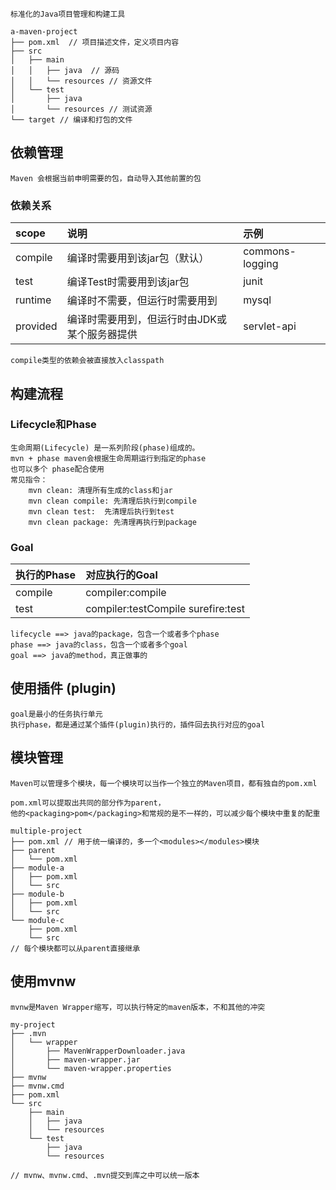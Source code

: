 ```
标准化的Java项目管理和构建工具
```

```ascii
a-maven-project
├── pom.xml  // 项目描述文件，定义项目内容
├── src 
│   ├── main
│   │   ├── java  // 源码
│   │   └── resources // 资源文件
│   └── test
│       ├── java
│       └── resources // 测试资源
└── target // 编译和打包的文件
```

## 依赖管理

```
Maven 会根据当前申明需要的包，自动导入其他前置的包
```

### 依赖关系

| scope    | 说明                       | 示例              |
|:-------- |:------------------------ |:--------------- |
| compile  | 编译时需要用到该jar包（默认）         | commons-logging |
| test     | 编译Test时需要用到该jar包         | junit           |
| runtime  | 编译时不需要，但运行时需要用到          | mysql           |
| provided | 编译时需要用到，但运行时由JDK或某个服务器提供 | servlet-api     |

```
compile类型的依赖会被直接放入classpath
```

## 构建流程

### Lifecycle和Phase

```
生命周期(Lifecycle) 是一系列阶段(phase)组成的。
mvn + phase maven会根据生命周期运行到指定的phase
也可以多个 phase配合使用
常见指令：
    mvn clean: 清理所有生成的class和jar
    mvn clean compile: 先清理后执行到compile
    mvn clean test:  先清理后执行到test
    mvn clean package: 先清理再执行到package
```

### Goal

| 执行的Phase | 对应执行的Goal                          |
|:-------- |:---------------------------------- |
| compile  | compiler:compile                   |
| test     | compiler:testCompile surefire:test |

```
lifecycle ==> java的package，包含一个或者多个phase
phase ==> java的class，包含一个或者多个goal
goal ==> java的method，真正做事的
```

## 使用插件 (plugin)

```
goal是最小的任务执行单元
执行phase，都是通过某个插件(plugin)执行的，插件回去执行对应的goal
```

## 模块管理

```
Maven可以管理多个模块，每一个模块可以当作一个独立的Maven项目，都有独自的pom.xml

pom.xml可以提取出共同的部分作为parent，
他的<packaging>pom</packaging>和常规的是不一样的，可以减少每个模块中重复的配重

multiple-project
├── pom.xml // 用于统一编译的，多一个<modules></modules>模块
├── parent
│   └── pom.xml
├── module-a
│   ├── pom.xml
│   └── src
├── module-b
│   ├── pom.xml
│   └── src
└── module-c
    ├── pom.xml
    └── src
// 每个模块都可以从parent直接继承
```

## 使用mvnw

```
mvnw是Maven Wrapper缩写，可以执行特定的maven版本，不和其他的冲突

my-project
├── .mvn
│   └── wrapper
│       ├── MavenWrapperDownloader.java
│       ├── maven-wrapper.jar
│       └── maven-wrapper.properties
├── mvnw
├── mvnw.cmd
├── pom.xml
└── src
    ├── main
    │   ├── java
    │   └── resources
    └── test
        ├── java
        └── resources

// mvnw、mvnw.cmd、.mvn提交到库之中可以统一版本
```
